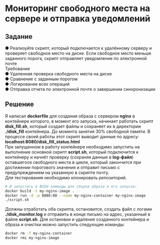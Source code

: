 # Мониторинг свободного места на сервере и отправка уведомлений
## Задание
● Реализуйте скрипт, который подключается к удалённому серверу и
проверяет свободное место на диске. Если свободное место меньше
заданного порога, скрипт отправляет уведомление по электронной почте<br>
Требование<br>
● Удаленная проверка свободного места на диске<br>
● Сравнение с заданным порогом<br>
● Логирование всех операций<br>
● Отправка отчета по электронной почте о завершении синхронизации<br>
## Решение
Я написал **dockerfile** для создания образа с сервером **nginx** в контейнере которого, в момент его запуска, начинает работать скрипт **disk_fill.sh**, который создает файлы и сохраняет их в директории **./disk_fill** контейнера. До момента занятия 30% свободной памяти. В процессе своей работы этот скрипт выводит данные по адресу: **localhost:8080/disk_fill_status.html**<br>
При запущенном в работу контейнере необходимо запустить на выполнение основной скрипт **script.sh**, который подключится к контейнеру и начнёт проверку (сохраняя данные в **log-файл**) оставшегося свободного места в цикле, который закончится при достижении порогового значения и отправит письмо с предупреждением на указанную в скрипте почту.<br>
Для тестирования необходимо клонировать репозиторий.<br>
```bash
# И запустить в BUSH команды для сборки образа и его запуска:
docker build -t my-nginx-image .
docker run -d -p 8080:80 --name my-nginx-container my-nginx-image
./script.sh
```
Должны отработать оба скрипта, остановится, создать файл с логами **./disk_monitor.log** и отправить в конце письмо на адрес, указанный в файле **script.sh**.
Для остановки и удаления созданного контейнера и образа и очистки можно запустить следующие команды:
```bash
docker rm -f my-nginx-container
docker rmi my-nginx-image
```
